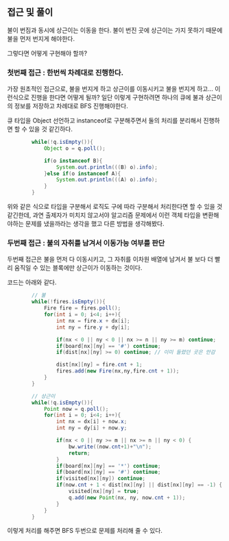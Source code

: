## 접근 및 풀이

불이 번짐과 동시에 상근이는 이동을 한다. 불이 번진 곳에 상근이는 가지 못하기 때문에 불을 먼저 번지게 해야한다.

그렇다면 어떻게 구현해야 할까?

### 첫번째 접근 : 한번씩 차례대로 진행한다.

가장 원초적인 접근으로, 불을 번지게 하고 상근이를 이동시키고 불을 번지게 하고... 이런식으로 진행을 한다면 어떻게 될까?
일단 이렇게 구현하려면 하나의 큐에 불과 상근이의 정보를 저장하고 차례대로 BFS 진행해야한다.

큐 타입을 Object 선언하고 instanceof로 구분해주면서 둘의 처리를 분리해서 진행하면 할 수 있을 것 같긴하다.

```java
        while(!q.isEmpty()){
            Object o = q.poll();

            if(o instanceof B){
                System.out.println(((B) o).info);
            }else if(o instanceof A){
                System.out.println(((A) o).info);
            }
        }
```

위와 같은 식으로 타입을 구분해서 로직도 구에 따라 구분해서 처리한다면 할 수 있을 것 같긴한데, 과연 출제자가 미치지 않고서야 
알고리즘 문제에서 이런 객체 타입을 변환해야하는 문제를 냈을까라는 생각을 했고 다른 방법을 생각해봤다.

### 두번째 접근 : 불의 자취를 남겨서 이동가능 여부를 판단

두번째 접근은 불을 먼저 다 이동시키고, 그 자취를 이차원 배열에 남겨서 불 보다 더 빨리 움직일 수 있는 블록에만 상근이가 이동하는 것이다.

코드는 아래와 같다.

```java
        // 불
        while(!fires.isEmpty()){
            Fire fire = fires.poll();
            for(int i = 0; i<4; i++){
                int nx = fire.x + dx[i];
                int ny = fire.y + dy[i];

                if(nx < 0 || ny < 0 || nx >= n || ny >= m) continue;
                if(board[nx][ny] == '#') continue;
                if(dist[nx][ny] >= 0) continue; // 이미 들렸던 곳은 안감

                dist[nx][ny] = fire.cnt + 1;
                fires.add(new Fire(nx,ny,fire.cnt + 1));
            }
        }

        // 상근이
        while(!q.isEmpty()){
            Point now = q.poll();
            for(int i = 0; i<4; i++){
                int nx = dx[i] + now.x;
                int ny = dy[i] + now.y;

                if(nx < 0 || ny >= m || nx >= n || ny < 0) {
                    bw.write((now.cnt+1)+"\n");
                    return;
                }
                if(board[nx][ny] == '*') continue;
                if(board[nx][ny] == '#') continue;
                if(visited[nx][ny]) continue;
                if(now.cnt + 1 < dist[nx][ny] || dist[nx][ny] == -1) {
                    visited[nx][ny] = true;
                    q.add(new Point(nx, ny, now.cnt + 1));
                }
            }
        }

```

이렇게 처리를 해주면 BFS 두번으로 문제를 처리해 줄 수 있다.